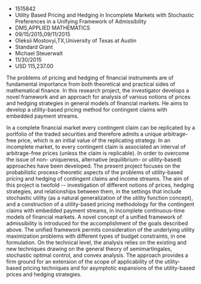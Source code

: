 
* 1515842
* Utility Based Pricing and Hedging in Incomplete Markets with Stochastic Preferences in a Unifying Framework of Admissibility
* DMS,APPLIED MATHEMATICS
* 09/15/2015,09/11/2015
* Oleksii Mostovyi,TX,University of Texas at Austin
* Standard Grant
* Michael Steuerwalt
* 11/30/2015
* USD 115,237.00

The problems of pricing and hedging of financial instruments are of fundamental
importance from both theoretical and practical sides of mathematical finance. In
this research project, the investigator develops a novel framework and an
approach for analysis of various notions of prices and hedging strategies in
general models of financial markets. He aims to develop a utility-based pricing
method for contingent claims with embedded payment streams.

In a complete financial market every contingent claim can be replicated by a
portfolio of the traded securities and therefore admits a unique arbitrage-free
price, which is an initial value of the replicating strategy. In an incomplete
market, to every contingent claim is associated an interval of arbitrage-free
prices (unless the claim is replicable). In order to overcome the issue of non-
uniqueness, alternative (equilibrium- or utility-based) approaches have been
developed. The present project focuses on the probabilistic process-theoretic
aspects of the problems of utility-based pricing and hedging of contingent
claims and income streams. The aim of this project is twofold -- investigation
of different notions of prices, hedging strategies, and relationships between
them, in the settings that include stochastic utility (as a natural
generalization of the utility function concept), and a construction of a
utility-based pricing methodology for the contingent claims with embedded
payment streams, in incomplete continuous-time models of financial markets. A
novel concept of a unified framework of admissibility is introduced for the
accomplishment of the goals described above. The unified framework permits
consideration of the underlying utility maximization problems with different
types of budget constraints, in one formulation. On the technical level, the
analysis relies on the existing and new techniques drawing on the general theory
of semimartingales, stochastic optimal control, and convex analysis. The
approach provides a firm ground for an extension of the scope of applicability
of the utility-based pricing techniques and for asymptotic expansions of the
utility-based prices and hedging strategies.
